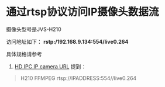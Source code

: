 # 通过rtsp协议访问IP摄像头数据流

摄像头型号是JVS-H210

访问地址如下：
**rstp:/192.168.9.134:554/live0.264**

具体规格请参考
1. [HD IPC IP camera URL](https://www.ispyconnect.com/man.aspx?n=HD+IPC) 提到：
> H210   FFMPEG	rtsp://IPADDRESS:554//live0.264

